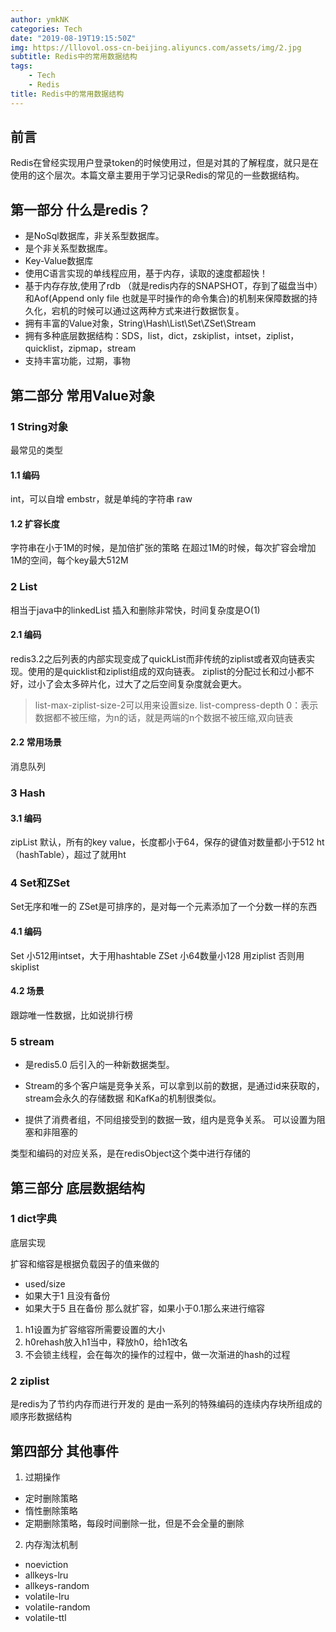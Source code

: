 ```yaml
---
author: ymkNK
categories: Tech
date: "2019-08-19T19:15:50Z"
img: https://lllovol.oss-cn-beijing.aliyuncs.com/assets/img/2.jpg
subtitle: Redis中的常用数据结构
tags: 
    - Tech
    - Redis
title: Redis中的常用数据结构
---
```

## 前言
Redis在曾经实现用户登录token的时候使用过，但是对其的了解程度，就只是在使用的这个层次。本篇文章主要用于学习记录Redis的常见的一些数据结构。



## 第一部分 什么是redis？
- 是NoSql数据库，非关系型数据库。
- 是个非关系型数据库。
- Key-Value数据库
- 使用C语言实现的单线程应用，基于内存，读取的速度都超快！
- 基于内存存放,使用了rdb （就是redis内存的SNAPSHOT，存到了磁盘当中）和Aof(Append only file 也就是平时操作的命令集合)的机制来保障数据的持久化，宕机的时候可以通过这两种方式来进行数据恢复。
- 拥有丰富的Value对象，String\Hash\List\Set\ZSet\Stream
- 拥有多种底层数据结构：SDS，list，dict，zskiplist，intset，ziplist，quicklist，zipmap，stream
- 支持丰富功能，过期，事物


## 第二部分 常用Value对象

### 1 String对象
最常见的类型
#### 1.1 编码
int，可以自增
embstr，就是单纯的字符串
raw
#### 1.2 扩容长度
字符串在小于1M的时候，是加倍扩张的策略
在超过1M的时候，每次扩容会增加1M的空间，每个key最大512M

### 2 List
相当于java中的linkedList
插入和删除非常快，时间复杂度是O(1)

#### 2.1 编码
redis3.2之后列表的内部实现变成了quickList而非传统的ziplist或者双向链表实现。使用的是quicklist和ziplist组成的双向链表。
ziplist的分配过长和过小都不好，过小了会太多碎片化，过大了之后空间复杂度就会更大。
>list-max-ziplist-size-2可以用来设置size.
>list-compress-depth 0：表示数据都不被压缩，为n的话，就是两端的n个数据不被压缩,双向链表

#### 2.2 常用场景
消息队列

### 3 Hash

#### 3.1 编码
zipList 默认，所有的key value，长度都小于64，保存的键值对数量都小于512
ht（hashTable），超过了就用ht

### 4 Set和ZSet
Set无序和唯一的
ZSet是可排序的，是对每一个元素添加了一个分数一样的东西

#### 4.1 编码
Set 小512用intset，大于用hashtable
ZSet 小64数量小128 用ziplist 否则用skiplist
#### 4.2 场景
跟踪唯一性数据，比如说排行榜

### 5 stream
- 是redis5.0 后引入的一种新数据类型。
- Stream的多个客户端是竞争关系，可以拿到以前的数据，是通过id来获取的，stream会永久的存储数据
和KafKa的机制很类似。

- 提供了消费者组，不同组接受到的数据一致，组内是竞争关系。
可以设置为阻塞和非阻塞的

类型和编码的对应关系，是在redisObject这个类中进行存储的

## 第三部分 底层数据结构
### 1 dict字典
底层实现 

扩容和缩容是根据负载因子的值来做的
- used/size
- 如果大于1 且没有备份
- 如果大于5 且在备份
那么就扩容，如果小于0.1那么来进行缩容

1. h1设置为扩容缩容所需要设置的大小
2. h0rehash放入h1当中，释放h0，给h1改名
3. 不会锁主线程，会在每次的操作的过程中，做一次渐进的hash的过程

### 2 ziplist
是redis为了节约内存而进行开发的
是由一系列的特殊编码的连续内存块所组成的顺序形数据结构


## 第四部分 其他事件
1. 过期操作
- 定时删除策略
- 惰性删除策略
- 定期删除策略，每段时间删除一批，但是不会全量的删除
2. 内存淘汰机制
- noeviction
- allkeys-lru
- allkeys-random
- volatile-lru
- volatile-random
- volatile-ttl